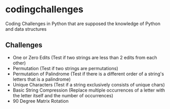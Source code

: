 # codingchallenges
Coding Challenges in Python that are supposed the knowledge of Python and data structures

## Challenges
- One or Zero Edits (Test if two strings are less than 2 edits from each other)
- Permutation (Test if two strings are permutations)
- Permutation of Palindrome (Test if there is a different order of a string's letters that is a palindrome)
- Unique Characters (Test if a string exclusively consists of unique chars) 
- Basic String Compression (Replace multiple occurrences of a letter with the letter itself and the number of occurrences)
- 90 Degree Matrix Rotation
